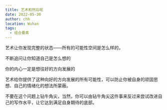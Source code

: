 ```yaml
---
title: 艺术和然后呢
date: 2022-05-30
author: chh
location: Wuhan
tags:
  - 组合要素
---
```


艺术让你发现完整的状态——所有的可能性空间是怎么样的，

不断追问让你知道自己是怎么想的

你的内心一定是想往好的方向发展的

艺术给你提供了这种向好的方向发展的所有可能性，可以防止你被自身的顽固思想、自己的情绪化的想法所蒙蔽。

不要在这个问题上钻牛角尖，当然，你可以由钻牛角尖这件事来反过来尝试改进自己的写作水平，让它达到满足自身期待的底部。
